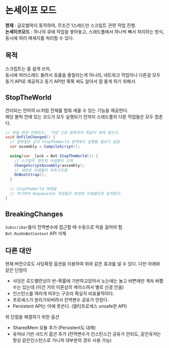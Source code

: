 논세이프 모드
====
__현재__ : 글로벌락이 동작하여, 무조건 1스레드만 스크립트 관련 작업 진행.<br>
__논세이프모드__ :  하나의 큐에 작업을 쌓아놓고, 스레드풀에서 하나씩 빼서 처리하는 방식, 동시에 여러 메세지를 처리할 수 있다.<br>

목적
----
스크립트는 좀 쉽게 쓰자,<br>
동시에 여러스레드 돌려서 효율을 올릴라는게 아니라, 네트워크 작업이나 다른걸 모두 동기 API로 제공하고 동기 API만 쭉쭉 써도 알아서 잘 돌게 하기 위해서.

StopTheWorld
----
관리되는 언어의 `GC`처럼 전체를 멈춰 세울 수 있는 기능을 제공한다. <br>
해당 블럭 안에 있는 코드가 모두 실행되기 전까지 스레드풀의 다른 작업들은 모두 멈춘다.
```c#
// 파일 변경 이벤트도, `작업`으로 분류하여 똑같이 큐에 쌓는다.
void OnFileChanged() {
  // 컴파일은 굳이 StopTheWorld 영역에서 실행될 필요가 없음
  var assembly = CompileScript(); 
  
  using(var _lock = Bot.StopTheWorld()) {
    // 스크립트 엔진의 어셈블리 교체
    ChangeScriptAssembly(assembly);
    // 새로운 어셈블리 부트스트랩
    OnBootstrap();
  }
  
  // StopTheWorld 해제됨
  // 여기부터 Dequeue되는 작업들은 변경된 어셈블리로 동작한다.
}
```

BreakingChanges
----
`Subscriber`들이 전역변수에 접근할 때 수동으로 락을 걸어야 함.<br>
`Bot.RunOnBotContext` API 삭제

다른 대안
----
현재 버전으로도 샤딩확장 옵션을 이용하여 위와 같은 효과를 낼 수 있다. 다만 아래와 같은 단점이
* 샤딩은 로드밸런싱이 반-확률에 기반하고있어서 노는애는 놀고 바쁜애만 계속 바쁠 수는 있는데 (이건 거의 이론상의 케이스여서 별로 신경 안씀)
* 인스턴스를 여러개 띄우는 구조라 확실히 비효율적이다.
* 프로세스가 분리가되버려서 전역변수 공유가 안된다.
* Persistent API는 아예 못쓴다. (멀티프로세스 unsafe한 API)

위 단점을 해결하기 위한 옵션
* SharedMem 모듈 추가 (Persistent도 대체)
* 유저id 기반 샤드키 옵션 추가 (전역변수가 인스턴스간 공유가 안되도, 같은유저는 항상 같은인스턴스로 가니까 대부분의 경우 사용 가능)
